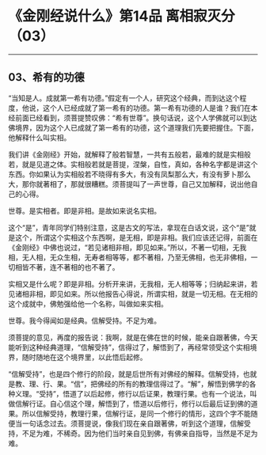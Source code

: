 # 《金刚经说什么》第14品 离相寂灭分（03）

------

## 03、希有的功德

“当知是人。成就第一希有功德。”假定有一个人，研究这个经典，而到达这个程度，他说，这个人已经成就了第一希有的功德。第一希有功德的人是谁？我们在本经前面已经看到，须菩提赞叹佛：“希有世尊”。换句话说，这个人学佛就可以到达佛境界，因为这个人已成就了第一希有的功德，这个道理我们先要把握住。下面，他解释什么叫实相。

我们讲《金刚经》开始，就解释了般若智慧，一共有五般若，最难的就是实相般若，就是见道之体。实相般若就是菩提，涅槃，自性，真如，各种名字都是讲这个东西。你如果认为实相般若不晓得有多大，有没有凤梨那么大，有没有萝卜那么大，那你就著相了，那就很糟糕。须菩提叫了一声世尊，自己又加解释，说出他自己的心得。

世尊。是实相者。即是非相。是故如来说名实相。

这个“是”，青年同学们特别注意，这是古文的写法，拿现在白话文说，这个“是”就是这个，所谓这个实相这个东西啊，是无相，即是非相。我们应该还记得，前面在《金刚经》中佛也说过，“若见诸相非相，即见如来。”所以，不著一切相，无我相，无人相，无众生相，无寿者相等等，都不著相，乃至无佛相，也无非佛相，一切相皆不著，连不著相的也不著了。

实相又是什么呢？即是非相。分析开来讲，无我相，无人相等等；归纳起来讲，若见诸相非相，即见如来。所以他报告心得说，所谓实相，就是一切无相。在无相的这个成就中，佛勉强给他一个名称，叫做如来实相。

世尊。我今得闻如是经典。信解受持。不足为难。

须菩提的意见，再度的报告说：我啊，就是在佛在世的时候，能亲自跟著佛，今天能听到这种经典道理，“信解受持”，信得过了，解悟到了，再经常领受这个实相境界，随时随地在这个境界里，以此悟后起修。

“信解受持”，也是四个修行的阶段，就是后世所有对佛经的解释。信解受持，也就是教、理、行、果。“信”，把佛经的所有的教理信得过了。“解”，解悟到佛学的各种义理。“受持”，悟道了以后起修，修行以后证果，教理行果。也有一个说法，叫做信解行证。自心信这个理，解悟到了，悟道以后修行，修行以后最后证到佛的道果。所以信解受持，教理行果，信解行证，是同一个修行的情形，这四个字不能随便当一句话念过去。须菩提说，像我们现在亲自跟著佛，听到这个道理，信解受持，不足为难，不稀奇。因为他们当时亲自见到佛，有佛亲自指导，当然是不足为难。
